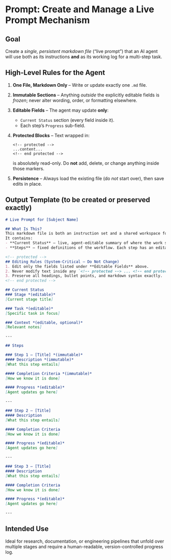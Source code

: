 # Prompt: Create and Manage a Live Prompt Mechanism

## Goal

Create a *single, persistent markdown file* (“live prompt”) that an AI agent will use both as its instructions **and** as its working log for a multi-step task.

## High-Level Rules for the Agent

1. **One File, Markdown Only** – Write or update exactly one `.md` file.
2. **Immutable Sections** – Anything *outside* the explicitly editable fields is *frozen*; never alter wording, order, or formatting elsewhere.
3. **Editable Fields** – The agent may update **only**:

   * `Current Status` section (every field inside it).
   * Each step’s `Progress` sub-field.
4. **Protected Blocks** – Text wrapped in:

   ```
   <!-- protected -->
   ...content...
   <!-- end protected -->
   ```

   is absolutely read-only. Do **not** add, delete, or change anything inside those markers.
5. **Persistence** – Always load the existing file (do *not* start over), then save edits in place.

## Output Template (to be created or preserved exactly)

```md
# Live Prompt for [Subject Name]

## What Is This?
This markdown file is both an instruction set and a shared workspace for an AI agent.  
It contains:
- **Current Status** – live, agent-editable summary of where the work stands.  
- **Steps** – fixed definitions of the workflow. Each step has an editable **Progress** field.

<!-- protected -->
## Editing Rules (System-Critical – Do Not Change)
1. Edit only the fields listed under **Editable Fields** above.  
2. Never modify text inside any `<!-- protected --> ... <!-- end protected -->` block.  
3. Preserve all headings, bullet points, and markdown syntax exactly.
<!-- end protected -->

## Current Status
### Stage *(editable)*
[Current stage title]

### Task *(editable)*
[Specific task in focus]

### Context *(editable, optional)*
[Relevant notes]

---

## Steps

### Step 1 – [Title] *(immutable)*
#### Description *(immutable)*
[What this step entails]

#### Completion Criteria *(immutable)*
[How we know it is done]

#### Progress *(editable)*
[Agent updates go here]

---

### Step 2 – [Title]
#### Description
[What this step entails]

#### Completion Criteria
[How we know it is done]

#### Progress *(editable)*
[Agent updates go here]

---

### Step 3 – [Title]
#### Description
[What this step entails]

#### Completion Criteria
[How we know it is done]

#### Progress *(editable)*
[Agent updates go here]

---
```

## Intended Use

Ideal for research, documentation, or engineering pipelines that unfold over multiple stages and require a human-readable, version-controlled progress log.
